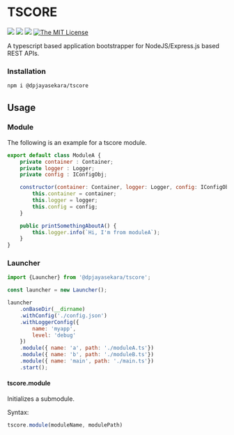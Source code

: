 # TSCORE

![](https://img.shields.io/npm/v/@dpjayasekara/tscore.svg?colorB=brightgreen&style=flat-square)
![](https://img.shields.io/david/dpjayasekara/tscore.svg?style=flat-square)
![](https://img.shields.io/npm/dm/@dpjayasekara/tscore.svg?style=flat-square)
[![The MIT License](https://img.shields.io/badge/license-MIT-orange.svg?style=flat-square)](http://opensource.org/licenses/MIT) 

A typescript based application bootstrapper for NodeJS/Express.js based REST APIs.

### Installation

```sh
npm i @dpjayasekara/tscore
```

## Usage

### Module

The following is an example for a tscore module.
```js
export default class ModuleA {
    private container : Container;
    private logger : Logger;
    private config : IConfigObj;

    constructor(container: Container, logger: Logger, config: IConfigObj) {
        this.container = container;
        this.logger = logger;
        this.config = config;
    }

    public printSomethingAboutA() {
        this.logger.info(`Hi, I'm from moduleA`);
    }
}

```

### Launcher
```js
import {Launcher} from '@dpjayasekara/tscore';

const launcher = new Launcher();

launcher
    .onBaseDir(__dirname)
    .withConfig('./config.json')
    .withLoggerConfig({
        name: 'myapp',
        level: 'debug'
    })
    .module({ name: 'a', path: './moduleA.ts'})
    .module({ name: 'b', path: './moduleB.ts'})
    .module({ name: 'main', path: './main.ts'})
    .start();
```

#### tscore.module
Initializes a submodule.

Syntax:
```js
tscore.module(moduleName, modulePath)
```
